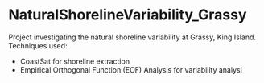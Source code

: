 # NaturalShorelineVariability_Grassy
Project investigating the natural shoreline variability at Grassy, King Island. Techniques used:

- CoastSat for shoreline extraction
- Empirical Orthogonal Function (EOF) Analysis for variability analysi

